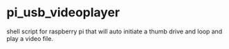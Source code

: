 pi_usb_videoplayer
==================

shell script for raspberry pi that will auto initiate a thumb drive and loop and play a video file.

